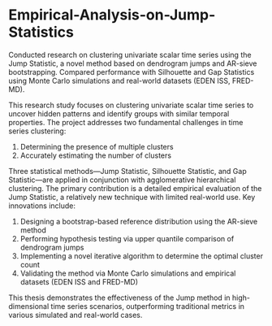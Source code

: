 # Empirical-Analysis-on-Jump-Statistics
Conducted research on clustering univariate scalar time series using the Jump Statistic, a novel method based on dendrogram jumps and AR-sieve bootstrapping. Compared performance with Silhouette and Gap Statistics using Monte Carlo simulations and real-world datasets (EDEN ISS, FRED-MD).

This research study focuses on clustering univariate scalar time series to uncover hidden patterns and identify groups with similar temporal properties. The project addresses two fundamental challenges in time series clustering:

1. Determining the presence of multiple clusters
2. Accurately estimating the number of clusters

Three statistical methods—Jump Statistic, Silhouette Statistic, and Gap Statistic—are applied in conjunction with agglomerative hierarchical clustering. The primary contribution is a detailed empirical evaluation of the Jump Statistic, a relatively new technique with limited real-world use. Key innovations include:

1. Designing a bootstrap-based reference distribution using the AR-sieve method
2. Performing hypothesis testing via upper quantile comparison of dendrogram jumps
3. Implementing a novel iterative algorithm to determine the optimal cluster count
4. Validating the method via Monte Carlo simulations and empirical datasets (EDEN ISS and FRED-MD)

This thesis demonstrates the effectiveness of the Jump method in high-dimensional time series scenarios, outperforming traditional metrics in various simulated and real-world cases.
